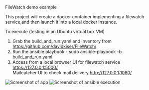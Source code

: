 FileWatch demo example

This project will create a docker container implementing a filewatch service,and then launch it into a local docker instance.

To execute (testing in an Ubuntu virtual box VM)

1) Grab the build_and_run.yaml and inventory from https://github.com/davidkiser/FileWatch/
2) Run the ansible playbook  -  sudo ansible-playbook -b build_and_run.yaml 
3) Access from a local browser
   UI for filewatch service    https://127.0.0.1:5000/   
   Mailcatcher UI to check mail delivery   http://127.0.0.1:1080/  

![Screenshot of app](https://github.com/davidkiser/FileWatch/blob/main/ss/Screenshot%202024-08-22%20125132.png)
![Screenshot of ansible execution](https://github.com/davidkiser/FileWatch/blob/main/ss/Screenshot%202024-08-22%20151659.png)
